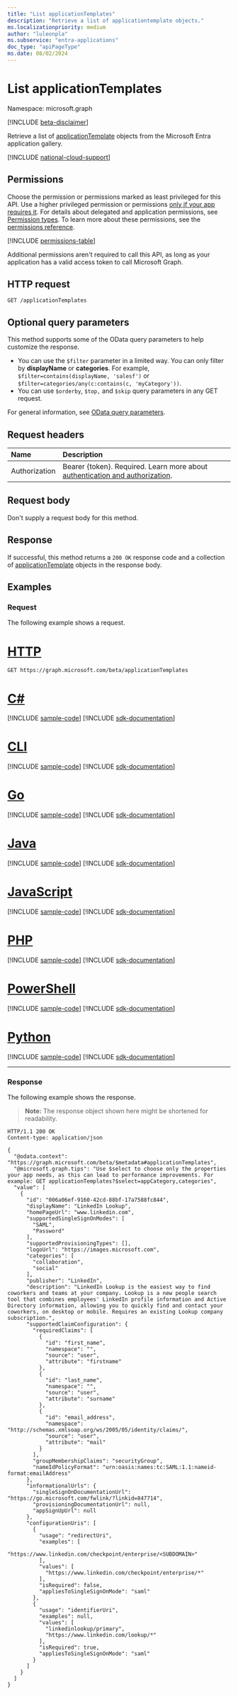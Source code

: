 ```yaml
---
title: "List applicationTemplates"
description: "Retrieve a list of applicationtemplate objects."
ms.localizationpriority: medium
author: "luleonpla"
ms.subservice: "entra-applications"
doc_type: "apiPageType"
ms.date: 08/02/2024
---
```


# List applicationTemplates

Namespace: microsoft.graph

[!INCLUDE [beta-disclaimer](../../includes/beta-disclaimer.md)]

Retrieve a list of [applicationTemplate](../resources/applicationtemplate.md) objects from the Microsoft Entra application gallery.

[!INCLUDE [national-cloud-support](../../includes/all-clouds.md)]

## Permissions

Choose the permission or permissions marked as least privileged for this API. Use a higher privileged permission or permissions [only if your app requires it](/graph/permissions-overview#best-practices-for-using-microsoft-graph-permissions). For details about delegated and application permissions, see [Permission types](/graph/permissions-overview#permission-types). To learn more about these permissions, see the [permissions reference](/graph/permissions-reference).

<!-- {
  "blockType": "permissions",
  "name": "applicationtemplate-list-permissions"
}
-->
[!INCLUDE [permissions-table](../includes/permissions/applicationtemplate-list-permissions.md)]

Additional permissions aren't required to call this API, as long as your application has a valid access token to call Microsoft Graph.

## HTTP request

<!-- { "blockType": "ignored" } -->

```http
GET /applicationTemplates
```

## Optional query parameters

This method supports some of the OData query parameters to help customize the response. 

- You can use the `$filter` parameter in a limited way. You can only filter by **displayName** or **categories**. For example,  `$filter=contains(displayName, 'salesf')` or `$filter=categories/any(c:contains(c, 'myCategory'))`.
- You can use `$orderby`, `$top,` and `$skip` query parameters in any GET request.

For general information, see [OData query parameters](/graph/query-parameters).

## Request headers

| Name      |Description|
|:----------|:----------|
| Authorization | Bearer {token}. Required. Learn more about [authentication and authorization](/graph/auth/auth-concepts).|

## Request body

Don't supply a request body for this method.

## Response

If successful, this method returns a `200 OK` response code and a collection of [applicationTemplate](../resources/applicationtemplate.md) objects in the response body.

## Examples

### Request

The following example shows a request.

# [HTTP](#tab/http)
<!-- {
  "blockType": "request",
  "name": "get_applicationtemplates"
}-->

```msgraph-interactive
GET https://graph.microsoft.com/beta/applicationTemplates
```

# [C#](#tab/csharp)
[!INCLUDE [sample-code](../includes/snippets/csharp/get-applicationtemplates-csharp-snippets.md)]
[!INCLUDE [sdk-documentation](../includes/snippets/snippets-sdk-documentation-link.md)]

# [CLI](#tab/cli)
[!INCLUDE [sample-code](../includes/snippets/cli/get-applicationtemplates-cli-snippets.md)]
[!INCLUDE [sdk-documentation](../includes/snippets/snippets-sdk-documentation-link.md)]

# [Go](#tab/go)
[!INCLUDE [sample-code](../includes/snippets/go/get-applicationtemplates-go-snippets.md)]
[!INCLUDE [sdk-documentation](../includes/snippets/snippets-sdk-documentation-link.md)]

# [Java](#tab/java)
[!INCLUDE [sample-code](../includes/snippets/java/get-applicationtemplates-java-snippets.md)]
[!INCLUDE [sdk-documentation](../includes/snippets/snippets-sdk-documentation-link.md)]

# [JavaScript](#tab/javascript)
[!INCLUDE [sample-code](../includes/snippets/javascript/get-applicationtemplates-javascript-snippets.md)]
[!INCLUDE [sdk-documentation](../includes/snippets/snippets-sdk-documentation-link.md)]

# [PHP](#tab/php)
[!INCLUDE [sample-code](../includes/snippets/php/get-applicationtemplates-php-snippets.md)]
[!INCLUDE [sdk-documentation](../includes/snippets/snippets-sdk-documentation-link.md)]

# [PowerShell](#tab/powershell)
[!INCLUDE [sample-code](../includes/snippets/powershell/get-applicationtemplates-powershell-snippets.md)]
[!INCLUDE [sdk-documentation](../includes/snippets/snippets-sdk-documentation-link.md)]

# [Python](#tab/python)
[!INCLUDE [sample-code](../includes/snippets/python/get-applicationtemplates-python-snippets.md)]
[!INCLUDE [sdk-documentation](../includes/snippets/snippets-sdk-documentation-link.md)]

---

### Response

The following example shows the response.

> **Note:** The response object shown here might be shortened for readability.

<!-- {
  "blockType": "response",
  "truncated": true,
  "@odata.type": "Collection(microsoft.graph.applicationTemplate)"
} -->

```http
HTTP/1.1 200 OK
Content-type: application/json

{
  "@odata.context": "https://graph.microsoft.com/beta/$metadata#applicationTemplates",
  "@microsoft.graph.tips": "Use $select to choose only the properties your app needs, as this can lead to performance improvements. For example: GET applicationTemplates?$select=appCategory,categories",
  "value": [
    {
      "id": "006a06ef-9160-42cd-88bf-17a7588fc844",
      "displayName": "LinkedIn Lookup",
      "homePageUrl": "www.linkedin.com",
      "supportedSingleSignOnModes": [
        "SAML",
        "Password"
      ],
      "supportedProvisioningTypes": [],
      "logoUrl": "https://images.microsoft.com",
      "categories": [
        "collaboration",
        "social"
      ],
      "publisher": "LinkedIn",
      "description": "LinkedIn Lookup is the easiest way to find coworkers and teams at your company. Lookup is a new people search tool that combines employees' LinkedIn profile information and Active Directory information, allowing you to quickly find and contact your coworkers, on desktop or mobile. Requires an existing Lookup company subscription.",
      "supportedClaimConfiguration": {
        "requiredClaims": [
          {
            "id": "first_name",
            "namespace": "",
            "source": "user",
            "attribute": "firstname"
          },
          {
            "id": "last_name",
            "namespace": "",
            "source": "user",
            "attribute": "surname"
          },
          {
            "id": "email_address",
            "namespace": "http://schemas.xmlsoap.org/ws/2005/05/identity/claims/",
            "source": "user",
            "attribute": "mail"
          }
        ],
        "groupMembershipClaims": "securityGroup",
        "nameIdPolicyFormat": "urn:oasis:names:tc:SAML:1.1:nameid-format:emailAddress"
      },
      "informationalUrls": {
        "singleSignOnDocumentationUrl": "https://go.microsoft.com/fwlink/?linkid=847714",
        "provisioningDocumentationUrl": null,
        "appSignUpUrl": null
      },
      "configurationUris": [
        {
          "usage": "redirectUri",
          "examples": [
            "https://www.linkedin.com/checkpoint/enterprise/<SUBDOMAIN>"
          ],
          "values": [
            "https://www.linkedin.com/checkpoint/enterprise/*"
          ],
          "isRequired": false,
          "appliesToSingleSignOnMode": "saml"
        },
        {
          "usage": "identifierUri",
          "examples": null,
          "values": [
            "linkedinlookup/primary",
            "https://www.linkedin.com/lookup/*"
          ],
          "isRequired": true,
          "appliesToSingleSignOnMode": "saml"
        }
      ]
    }
  ]
}
```

<!-- uuid: 16cd6b66-4b1a-43a1-adaf-3a886856ed98
2019-02-04 14:57:30 UTC -->
<!-- {
  "type": "#page.annotation",
  "description": "List applicationTemplates",
  "keywords": "",
  "section": "documentation",
  "tocPath": ""
}-->
